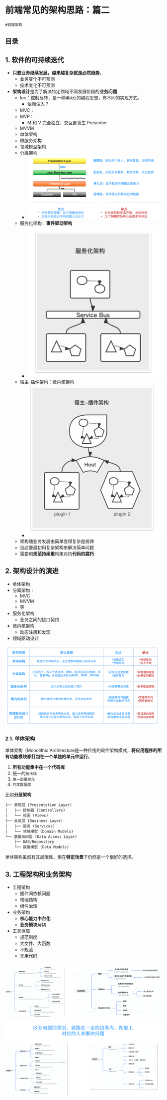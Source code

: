
# 前端常见的架构思路：篇二

`#前端架构` 


## 目录
<!-- toc -->
 ## 1. 软件的可持续迭代 

- **只要业务继续发展，越来越复杂就是必然趋势**。
	- 业务变化不可预测
	- 技术变化不可预测
- **架构设计**是为了解决特定领域不同发展阶段的**业务问题**
	- Ioc：控制反转，是一种`模块化`的编程思想，有不同的实现方式。
		- 依赖注入？
	- MVC：
	- MVP：
		- M 和 V 完全独立，交互都发生 Presenter
	- MVVM
	- 单体架构
	- 微服务架构
	- 领域模型架构
	- 分层架构
		- ![图片&文件](./files/20241215-3.png)
	- 服务化架构：**事件驱动架构**
		- ![图片&文件](./files/20241215-4.png)
	- 宿主-插件架构：微内核架构
		- ![图片&文件](./files/20241215-5.png)
	- 架构随业务发展由简单变得复杂是规律 
	- 没必要最初用复杂架构来解决简单问题 
	- 需要用**规范持续重**构来对抗**代码的腐朽**

## 2. 架构设计的演进

- 单体架构
- 分离架构：
	- MVC
	- MVVM
	- 等
- 服务化架构
	- 业务之间的接口契约
- 微内核架构
	- 动态注册和发现
- 领域驱动设计

![图片&文件](./files/20241215-6.png)

### 2.1. 单体架构

单体架构（Monolithic Architecture是一种传统的软件架构模式，**将应用程序的所有功能模块都打包在一个单独的单元中运行**。

1. **所有功能集中在一个代码库**
2. 统一的`技术栈`
3. `单一部署单元`
4. `共享数据库`

比如**分层架构**

```
├── 表现层 (Presentation Layer)
│   ├── 控制器 (Controllers)
│   └── 视图 (Views)
├── 业务层 (Business Layer)
│   ├── 服务 (Services)
│   └── 领域模型 (Domain Models)
└── 数据访问层 (Data Access Layer)
    ├── DAO/Repository
    └── 数据模型 (Data Models)
```

单体架构虽然有其局限性，但在**特定场景**下仍然是一个很好的选择。

## 3. 工程架构和业务架构

- 工程架构
	- 插件间依赖问题
	- 物理结构
	- 组件治理
- 业务架构
	- **核心能力中台化**
	- **业务模块**解耦
- 工具保障
	- 规范制度
	- 大文件、大函数
	- 不规范
	- 无用代码

![图片&文件](./files/20241215-7.png)

![图片&文件](./files/20241215-8.png)

